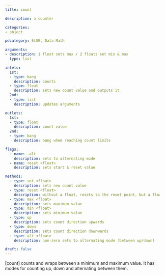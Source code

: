 ```yaml
---
title: count

description: a counter

categories:
- object

pdcategory: ELSE, Data Math

arguments:
- description: 1 float sets max / 2 floats set min & max
  type: list

inlets:
  1st:
  - type: bang
    description: counts
  - type: float
    description: sets new count value and outputs it
  2nd:
  - type: list
    description: updates arguments

outlets:
  1st:
  - type: float
    description: count value
  2nd:
  - type: bang
    description: bang when reaching count limits

flags:
  - name: -alt
    description: sets to alternating mode
  - name: reset <float>
    description: sets start & reset value

methods:
  - type: set <float>
    description: sets new count value
  - type: reset <float>
    description: without a float, resets to the reset point, but a float sets a new reset point as well
  - type: max <float>
    description: sets maximum value
  - type: min <float>
    description: sets minimum value
  - type: up
    description: sets count direction upwards
  - type: down
    description: sets count direction downwards
  - type: alt <float>
    description: non-zero sets to alternating mode (between up/down)

draft: false
---
```


[count] counts and wraps between a minimum and maximum value. It has modes for counting up, down and alternating between them.
